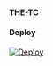 #### THE-TC 

#### Deploy
[![Deploy](https://www.herokucdn.com/deploy/button.svg)](https://heroku.com/deploy?template=https://github.com/godfatherTG/THE-TC/pulls)

